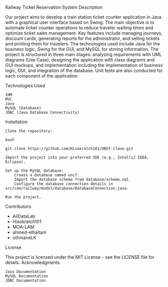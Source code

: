 Railway Ticket Reservation System
Description

Our project aims to develop a train station ticket counter application in Java with a graphical user interface based on Swing. The main objective is to automate ticket counter operations to reduce traveler waiting times and optimize ticket sales management. Key features include managing journeys, discount cards, generating reports for the administrator, and selling tickets and printing them for travelers. The technologies used include Java for the business logic, Swing for the GUI, and MySQL for storing information. The project is structured in three main stages: analyzing requirements with UML diagrams (Use Case), designing the application with class diagrams and GUI mockups, and implementation including the implementation of business logic, GUI, and integration of the database. Unit tests are also conducted for each component of the application.

Technologies Used
	
	IHM
	MVC
    Java
    MySQL (Database)
    JDBC (Java Database Connectivity)
Installation

    Clone the repository:

    bash

    git clone https://github.com/Hisokratch101/ONCF-clone.git

    Import the project into your preferred IDE (e.g., IntelliJ IDEA, Eclipse).

    Set up the MySQL database:
        Create a database named oncf.
        Import the database schema from database/schema.sql.
        Configure the database connection details in src/com/railway/model/database/DatabaseConnection.java.

    Run the project.



Contributors

- AliDataLab 
- Hisokratch101
- MOA-LAM
- ahmed-elhaitam
- othmaneLK

License

This project is licensed under the MIT License - see the LICENSE file for details.
Acknowledgments

    Java Documentation
    MySQL Documentation
    JDBC Documentation

